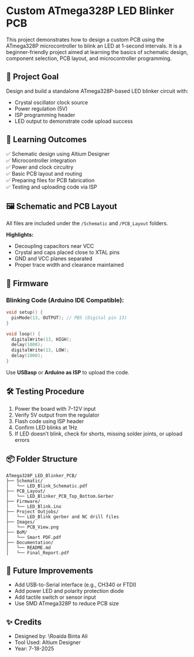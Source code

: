 # Custom ATmega328P LED Blinker PCB
This project demonstrates how to design a custom PCB using the ATmega328P microcontroller to blink an LED at 1-second intervals. It is a beginner-friendly project aimed at learning the basics of schematic design, component selection, PCB layout, and microcontroller programming.

## 🚀 Project Goal
Design and build a standalone ATmega328P-based LED blinker circuit with:
- Crystal oscillator clock source
- Power regulation (5V)
- ISP programming header
- LED output to demonstrate code upload success

## 🧠 Learning Outcomes
✅ Schematic design using Altium Designer  
✅ Microcontroller integration  
✅ Power and clock circuitry  
✅ Basic PCB layout and routing  
✅ Preparing files for PCB fabrication  
✅ Testing and uploading code via ISP  


## 🖼️ Schematic and PCB Layout

All files are included under the `/Schematic` and `/PCB_Layout` folders.

**Highlights:**
- Decoupling capacitors near VCC  
- Crystal and caps placed close to XTAL pins  
- GND and VCC planes separated  
- Proper trace width and clearance maintained  

## 🔧 Firmware

### Blinking Code (Arduino IDE Compatible):

```cpp
void setup() {
  pinMode(13, OUTPUT); // PB5 (Digital pin 13)
}

void loop() {
  digitalWrite(13, HIGH);
  delay(1000);
  digitalWrite(13, LOW);
  delay(1000);
}
````
Use **USBasp** or **Arduino as ISP** to upload the code.

## 🛠️ Testing Procedure
1. Power the board with 7–12V input
2. Verify 5V output from the regulator
3. Flash code using ISP header
4. Confirm LED blinks at 1Hz
5. If LED doesn’t blink, check for shorts, missing solder joints, or upload errors

## 📦 Folder Structure
```
ATmega328P_LED_Blinker_PCB/
├── Schematic/
│   └── LED_Blink_Schematic.pdf
├── PCB_Layout/
│   └── LED_Blinker_PCB_Top_Bottom.Gerber
├── Firmware/
│   └── LED_Blink.ino
├── Project Outjobs/
│   └── LED_Blink gerber and NC drill files
├── Images/
│   └── PCB_View.png
├── BoM/
│   └── Smart PDF.pdf
├── Documentation/
│   └── README.md
│   └── Final_Report.pdf
```

## 🌱 Future Improvements
* Add USB-to-Serial interface (e.g., CH340 or FTDI)
* Add power LED and polarity protection diode
* Add tactile switch or sensor input
* Use SMD ATmega328P to reduce PCB size

## ✨ Credits
* Designed by: \Roaida Binta Ali
* Tool Used: Altium Designer
* Year: 7-18-2025

